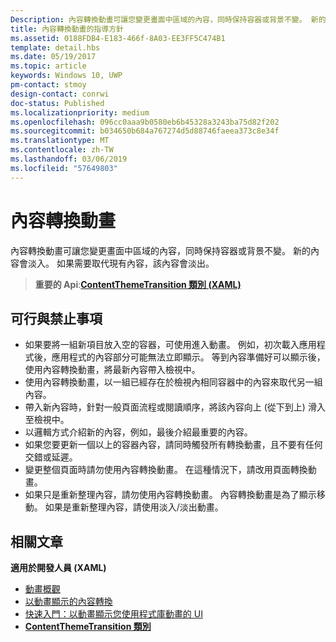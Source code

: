 ```yaml
---
Description: 內容轉換動畫可讓您變更畫面中區域的內容，同時保持容器或背景不變。 新的內容會淡入。 如果需要取代現有內容，該內容會淡出。
title: 內容轉換動畫的指導方針
ms.assetid: 0188FDB4-E183-466f-8A03-EE3FF5C474B1
template: detail.hbs
ms.date: 05/19/2017
ms.topic: article
keywords: Windows 10, UWP
pm-contact: stmoy
design-contact: conrwi
doc-status: Published
ms.localizationpriority: medium
ms.openlocfilehash: 096cc0aaa9b0580eb6b45328a3243ba75d82f202
ms.sourcegitcommit: b034650b684a767274d5d88746faeea373c8e34f
ms.translationtype: MT
ms.contentlocale: zh-TW
ms.lasthandoff: 03/06/2019
ms.locfileid: "57649803"
---
```

# <a name="content-transition-animations"></a>內容轉換動畫



內容轉換動畫可讓您變更畫面中區域的內容，同時保持容器或背景不變。 新的內容會淡入。 如果需要取代現有內容，該內容會淡出。

> **重要的 Api**:[**ContentThemeTransition 類別 (XAML)**](https://msdn.microsoft.com/library/windows/apps/br243104)

## <a name="dos-and-donts"></a>可行與禁止事項


-   如果要將一組新項目放入空的容器，可使用進入動畫。 例如，初次載入應用程式後，應用程式的內容部分可能無法立即顯示。 等到內容準備好可以顯示後，使用內容轉換動畫，將最新內容帶入檢視中。
-   使用內容轉換動畫，以一組已經存在於檢視內相同容器中的內容來取代另一組內容。
-   帶入新內容時，針對一般頁面流程或閱讀順序，將該內容向上 (從下到上) 滑入至檢視中。
-   以邏輯方式介紹新的內容，例如，最後介紹最重要的內容。
-   如果您要更新一個以上的容器內容，請同時觸發所有轉換動畫，且不要有任何交錯或延遲。
-   變更整個頁面時請勿使用內容轉換動畫。 在這種情況下，請改用頁面轉換動畫。
-   如果只是重新整理內容，請勿使用內容轉換動畫。 內容轉換動畫是為了顯示移動。 如果是重新整理內容，請使用淡入/淡出動畫。



## <a name="related-articles"></a>相關文章

**適用於開發人員 (XAML)**
* [動畫概觀](https://msdn.microsoft.com/library/windows/apps/mt187350)
* [以動畫顯示的內容轉換](https://msdn.microsoft.com/library/windows/apps/xaml/jj649426)
* [快速入門：以動畫顯示您使用程式庫動畫的 UI](https://msdn.microsoft.com/library/windows/apps/xaml/hh452703)
* [**ContentThemeTransition 類別**](https://msdn.microsoft.com/library/windows/apps/br243104)

 

 




